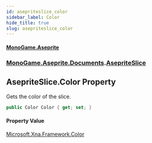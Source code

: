 ```yaml
---
id: asepriteslice_color
sidebar_label: Color
hide_title: true
slug: asepriteslice_color
---
```

#### [MonoGame.Aseprite](index 'index')
### [MonoGame.Aseprite.Documents](monogame_aseprite_documents 'MonoGame.Aseprite.Documents').[AsepriteSlice](asepriteslice 'MonoGame.Aseprite.Documents.AsepriteSlice')
## AsepriteSlice.Color Property
Gets the color of the slice.  
```csharp
public Color Color { get; set; }
```
#### Property Value
[Microsoft.Xna.Framework.Color](https://docs.microsoft.com/en-us/dotnet/api/Microsoft.Xna.Framework.Color 'Microsoft.Xna.Framework.Color')  
